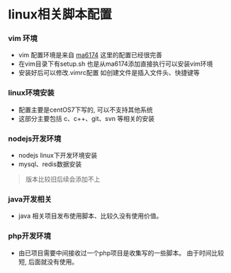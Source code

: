 # linux相关脚本配置

### vim 环境
 - vim 配置环境是来自 [ma6174](https://github.com/ma6174/vim) 这里的配置已经很完善
 - 在vim目录下有setup.sh 也是从ma6174添加直接执行可以安装vim环境
 - 安装好后可以修改.vimrc配置 如创建文件是插入文件头、快捷键等

### linux环境安装
 - 配置主要是centOS7下写的, 可以不支持其他系统
 - 这部分主要包括 c、c++、git、svn 等相关的安装

### nodejs开发环境
 - nodejs linux下开发环境安装
 - mysql、redis数据安装
 > 版本比较旧后续会添加不上

### java开发相关
 - java 相关项目发布使用脚本、比较久没有使用价值。

### php开发环境
 - 由已项目需要中间接收过一个php项目是收集写的一些脚本。 
 由于时间比较短, 后面就没有使用。
